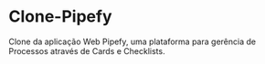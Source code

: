 # Clone-Pipefy
Clone da aplicação Web Pipefy, uma plataforma para gerência de Processos através de Cards e Checklists.
